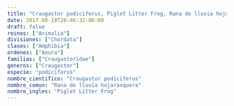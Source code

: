 ```yaml
---
title: "Craugastor podiciferus, Piglet Litter Frog, Rana de lluvia hojarasquera"
date: 2017-08-18T20:46:32-06:00
draft: false
reinos: ["Animalia"]
divisiones: ["Chordata"]
clases: ["Amphibia"]
ordenes: ["Anura"]
familias: ["Craugastoridae"]
generos: ["Craugastor"]
especie: "podiciferus"
nombre_cientifico: "Craugastor podiciferus"
nombre_comun: "Rana de lluvia hojarasquera"
nombre_ingles: "Piglet Litter Frog"
---
```

